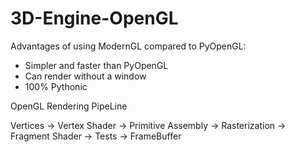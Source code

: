 # 3D-Engine-OpenGL


Advantages of using ModernGL compared to PyOpenGL:
* Simpler and faster than PyOpenGL
* Can render without a window
* 100% Pythonic

OpenGL Rendering PipeLine

Vertices -> Vertex Shader -> Primitive Assembly -> Rasterization -> Fragment Shader -> Tests -> FrameBuffer